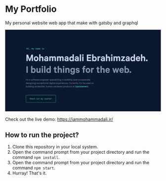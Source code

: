 # My Portfolio

My personal website web app that make with gatsby and graphql

![IMG](./static/og.png)

Check out the live demo: https://iammohammadali.ir/

## How to run the project?

1. Clone this repository in your local system.
2. Open the command prompt from your project directory and run the command `npm install`.
3. Open the command prompt from your project directory and run the command `npm start`.
5. Hurray! That's it.

